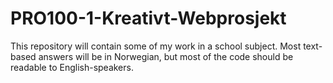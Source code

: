 # PRO100-1-Kreativt-Webprosjekt

This repository will contain some of my work in a school subject. Most text-based answers will be in Norwegian, but most of the code should be readable to English-speakers.


